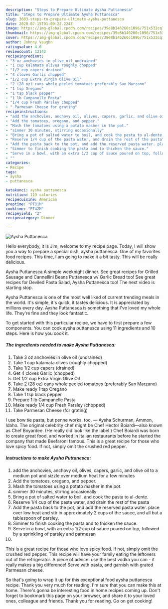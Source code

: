```yaml
---
description: "Steps to Prepare Ultimate Aysha Puttanesca"
title: "Steps to Prepare Ultimate Aysha Puttanesca"
slug: 3603-steps-to-prepare-ultimate-aysha-puttanesca
date: 2020-07-15T01:00:22.224Z
image: https://img-global.cpcdn.com/recipes/39e8b146260c1096/751x532cq70/aysha-puttanesca-recipe-main-photo.jpg
thumbnail: https://img-global.cpcdn.com/recipes/39e8b146260c1096/751x532cq70/aysha-puttanesca-recipe-main-photo.jpg
cover: https://img-global.cpcdn.com/recipes/39e8b146260c1096/751x532cq70/aysha-puttanesca-recipe-main-photo.jpg
author: Johnny Vaughn
ratingvalue: 4.6
reviewcount: 12142
recipeingredient:
- "3 oz anchovies in olive oil undrained"
- "1 cup kalamata olives roughly chopped"
- "1/2 cup capers drained"
- "4 cloves Garlic chopped"
- "1/2 cup Extra Virgin Olive Oil"
- "2 (28 oz) cans whole peeled tomatoes preferably San Marzano"
- "1 tsp Oregano"
- "1 tsp black pepper"
- "1 lb Campanelle Pasta"
- "1/4 cup Fresh Parsley chopped"
- " Parmesan Cheese for grating"
recipeinstructions:
- "add the anchovies, anchovy oil, olives, capers, garlic, and olive oil to a medium pot and sizzle over medium heat for a few minutes"
- "Add the tomatoes, oregano, and pepper."
- "Mash the tomatoes using a potato masher in the pot."
- "simmer 30 minutes, stirring occasionally"
- "Bring a pot of salted water to boil, and cook the pasta to al-dente."
- "Reserve 1/4 cup of the pasta water, and drain the rest of the pasta"
- "Add the pasta back to the pot, and add the reserved pasta water. place over low heat and stir in approximately 2 cups of the sauce, and all but a tablespoon of parsley."
- "Simmer to finish cooking the pasta and to thicken the sauce."
- "Serve in a bowl, with an extra 1/2 cup of sauce poured on top, followed by a sprinkling of parsley and parmesan"
- ""
categories:
- Recipe
tags:
- aysha
- puttanesca

katakunci: aysha puttanesca 
nutrition: 119 calories
recipecuisine: American
preptime: "PT31M"
cooktime: "PT42M"
recipeyield: "2"
recipecategory: Dinner

---
```



![Aysha Puttanesca](https://img-global.cpcdn.com/recipes/39e8b146260c1096/751x532cq70/aysha-puttanesca-recipe-main-photo.jpg)

Hello everybody, it is Jim, welcome to my recipe page. Today, I will show you a way to prepare a special dish, aysha puttanesca. One of my favorites food recipes. This time, I am going to make it a bit tasty. This will be really delicious.

Aysha Puttanesca A simple weeknight dinner. See great recipes for Grilled Sausage and Cannellini Beans Puttanesca w/ Garlic Bread too! See great recipes for Deviled Pasta Salad, Aysha Puttanesca too! The next video is starting stop.

Aysha Puttanesca is one of the most well liked of current trending meals in the world. It's simple, it's quick, it tastes delicious. It is appreciated by millions every day. Aysha Puttanesca is something that I've loved my whole life. They're fine and they look fantastic.


To get started with this particular recipe, we have to first prepare a few components. You can cook aysha puttanesca using 11 ingredients and 10 steps. Here is how you cook it.

<!--inarticleads1-->

##### The ingredients needed to make Aysha Puttanesca:

1. Take 3 oz anchovies in olive oil (undrained)
1. Take 1 cup kalamata olives (roughly chopped)
1. Take 1/2 cup capers (drained)
1. Get 4 cloves Garlic (chopped)
1. Get 1/2 cup Extra Virgin Olive Oil
1. Take 2 (28 oz) cans whole peeled tomatoes (preferably San Marzano)
1. Make ready 1 tsp Oregano
1. Take 1 tsp black pepper
1. Prepare 1 lb Campanelle Pasta
1. Make ready 1/4 cup Fresh Parsley (chopped)
1. Take  Parmesan Cheese (for grating)


I use bow tie pasta, but penne works, too. — Aysha Schurman, Ammon, Idaho. The original celebrity chef might be Chef Hector Boiardi—also known as Chef Boyardee. (He really did look like the label.) Chef Boiardi was born to create great food, and worked in Italian restaurants before he started the company that made Beefaroni famous. This is a great recipe for those who love spicy food. If not, simply omit the crushed red pepper. 

<!--inarticleads2-->

##### Instructions to make Aysha Puttanesca:

1. add the anchovies, anchovy oil, olives, capers, garlic, and olive oil to a medium pot and sizzle over medium heat for a few minutes
1. Add the tomatoes, oregano, and pepper.
1. Mash the tomatoes using a potato masher in the pot.
1. simmer 30 minutes, stirring occasionally
1. Bring a pot of salted water to boil, and cook the pasta to al-dente.
1. Reserve 1/4 cup of the pasta water, and drain the rest of the pasta
1. Add the pasta back to the pot, and add the reserved pasta water. place over low heat and stir in approximately 2 cups of the sauce, and all but a tablespoon of parsley.
1. Simmer to finish cooking the pasta and to thicken the sauce.
1. Serve in a bowl, with an extra 1/2 cup of sauce poured on top, followed by a sprinkling of parsley and parmesan
1. 


This is a great recipe for those who love spicy food. If not, simply omit the crushed red pepper. This recipe will have your family eating the leftovers out of the refrigerator. A piece of advice: use the best vodka you can - it really makes a big difference! Serve with pasta, and garnish with grated Parmesan cheese. 

So that's going to wrap it up for this exceptional food aysha puttanesca recipe. Thank you very much for reading. I'm sure that you can make this at home. There's gonna be interesting food in home recipes coming up. Don't forget to bookmark this page on your browser, and share it to your loved ones, colleague and friends. Thank you for reading. Go on get cooking!
